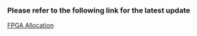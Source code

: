 ### Please refer to the following link for the latest update

[FPGA Allocation](https://github.com/Xtra-Computing/hacc_demo/blob/main/doc/1-FPGA-allocation.md)


